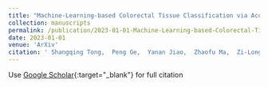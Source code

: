 ```yaml
---
title: "Machine-Learning-based Colorectal Tissue Classification via Acoustic Resolution Photoacoustic Microscopy"
collection: manuscripts
permalink: /publication/2023-01-01-Machine-Learning-based-Colorectal-Tissue-Classification-via-Acoustic-Resolution-Photoacoustic-Microscopy
date: 2023-01-01
venue: 'ArXiv'
citation: ' Shangqing Tong,  Peng Ge,  Yanan Jiao,  Zhaofu Ma,  Zi-Long Li,  Long Liu,  Feng Gao,  Xiaohui Du,  Fei Gao, &quot;Machine-Learning-based Colorectal Tissue Classification via Acoustic Resolution Photoacoustic Microscopy.&quot; ArXiv, 2023.'
---
```

Use [Google Scholar](https://scholar.google.com/scholar?q=Machine+Learning+based+Colorectal+Tissue+Classification+via+Acoustic+Resolution+Photoacoustic+Microscopy){:target="_blank"} for full citation